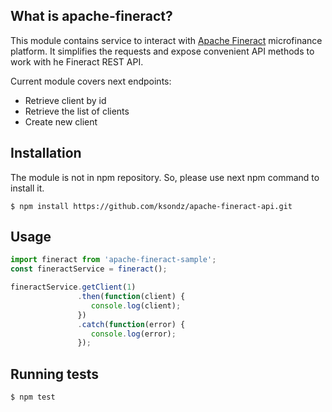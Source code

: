 ## What is apache-fineract?

This module contains service to interact with [Apache Fineract](https://demo.openmf.org/api-docs/apiLive.htm#top) microfinance platform.
It simplifies the requests and expose convenient API methods to work with he Fineract REST API.                                                                                                              <br/> 

Current module covers next endpoints:

* Retrieve client by id
* Retrieve the list of clients
* Create new client

## Installation

The module is not in npm repository. So, please use next npm command to install it.
```
$ npm install https://github.com/ksondz/apache-fineract-api.git
```

## Usage

```js
import fineract from 'apache-fineract-sample';
const fineractService = fineract();

fineractService.getClient(1)
               .then(function(client) {
                  console.log(client);
               })
               .catch(function(error) {
                  console.log(error);
               });

```

## Running tests

```
$ npm test
```